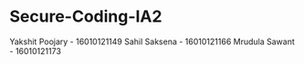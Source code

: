 # Secure-Coding-IA2

Yakshit Poojary - 16010121149
Sahil Saksena - 16010121166
Mrudula Sawant - 16010121173
